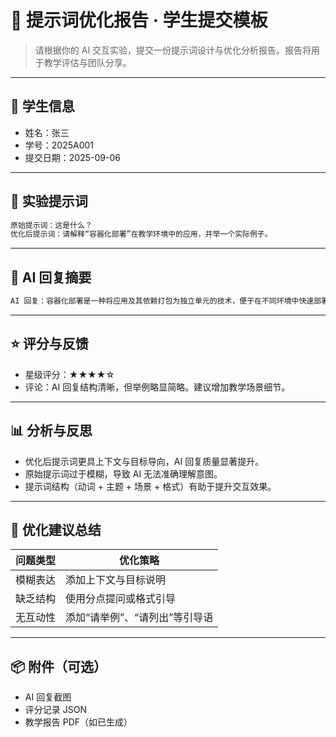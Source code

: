 # 📝 提示词优化报告 · 学生提交模板

> 请根据你的 AI 交互实验，提交一份提示词设计与优化分析报告。报告将用于教学评估与团队分享。

---

## 👤 学生信息

- 姓名：张三
- 学号：2025A001
- 提交日期：2025-09-06

---

## 🧪 实验提示词

```markdown
原始提示词：这是什么？
优化后提示词：请解释“容器化部署”在教学环境中的应用，并举一个实际例子。
```

---

## 🤖 AI 回复摘要

```markdown
AI 回复：容器化部署是一种将应用及其依赖打包为独立单元的技术，便于在不同环境中快速部署。举例：使用 Docker 部署教学网站。
```

---

## ⭐ 评分与反馈

- 星级评分：★★★★☆
- 评论：AI 回复结构清晰，但举例略显简略。建议增加教学场景细节。

---

## 📊 分析与反思

- 优化后提示词更具上下文与目标导向，AI 回复质量显著提升。
- 原始提示词过于模糊，导致 AI 无法准确理解意图。
- 提示词结构（动词 + 主题 + 场景 + 格式）有助于提升交互效果。

---

## 📘 优化建议总结

| 问题类型     | 优化策略                     |
|--------------|------------------------------|
| 模糊表达     | 添加上下文与目标说明         |
| 缺乏结构     | 使用分点提问或格式引导       |
| 无互动性     | 添加“请举例”、“请列出”等引导语 |

---

## 📦 附件（可选）

- AI 回复截图
- 评分记录 JSON
- 教学报告 PDF（如已生成）
